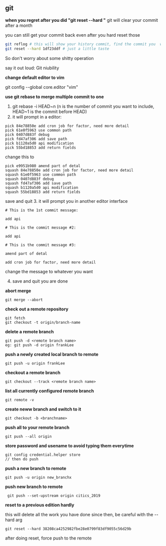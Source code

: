 ## git 

__when you regret after you did "git reset --hard "__
git will clear your commit after a month

you can still get your commit back even after you hard reset those 

```bash
git reflog # this will show your history commit, find the commit you  want to go to 
git reset --hard 1df23ddf # just a little taste
```
So don't worry about some shitty operation

say it out loud: Git niubility 

__change default editor to vim__

git config --global core.editor "vim"


__use git rebase to merge multiple commit to one__


1. git rebase -i HEAD~n (n is the number of commit you want to include, HEAD~1 is the commit before HEAD)
2. it will prompt in a editor: 
```
pick 84e78850e add cron job for factor, need more detail
pick 61e0f5963 use common path
pick 0407d883f debug
pick fd47af306 add save path
pick b1120a5d0 api modification
pick 55bd18853 add return fields
```
change this to 
```
pick e9951b980 amend part of detal
squash 84e78850e add cron job for factor, need more detail
squash 61e0f5963 use common path
squash 0407d883f debug
squash fd47af306 add save path
squash b1120a5d0 api modification
squash 55bd18853 add return fields
```
save and quit 
3. it will prompt you in another editor interface
```
# This is the 1st commit message:

add api

# This is the commit message #2:

add api

# This is the commit message #3:

amend part of detal

add cron job for factor, need more detail

```
change the message to whatever you want 

4. save and quit 
you are done

__abort merge__
```
git merge --abort
```

__check out a remote repository__
```
git fetch 
git checkout -t origin/branch-name
```
__delete a remote branch__
```
git push -d <remote branch name>
eg: git push -d origin frankLee
```

__push a newly created local branch to remote__
```
git push -u origin frankLee
```

__checkout a remote branch__

```
git checkout --track <remote branch name>
```

__list all currently configured remote branch__
```
git remote -v
```

__create neww branch and switch to it__
```
git checkout -b <branchname>
```

__push all to your remote branch__
```
git push --all origin
```


__store password and usename to avoid typing them everytime__

```
git config credential.helper store
// then do push
```

__push a new branch to remote__

```
git push -u origin new_branchx
```

__push new branch to remote__
```
 git push --set-upstream origin citics_2019
```

__reset to a previous edition hardly__

this will delete all the work you have done since then, be careful with the --hard arg
```
git reset --hard 38208ca4252982fbe28e0799f83df9055c56d29b
```
after doing reset, force push to the remote 